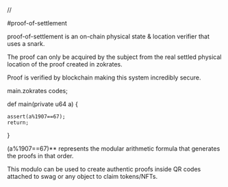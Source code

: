 //

#proof-of-settlement

proof-of-settlement is an on-chain physical state & location verifier that uses a snark.

The proof can only be acquired by the subject from the real settled physical location of the proof created in zokrates.

Proof is verified by blockchain making this system incredibly secure.

main.zokrates codes;



def main(private u64 a) {

    assert(a%1907==67);
    return;
  }

(a%1907==67)** represents the modular arithmetic formula that generates the proofs in that order.

This modulo can be used to create authentic proofs inside QR codes attached to swag or any object to claim tokens/NFTs.
